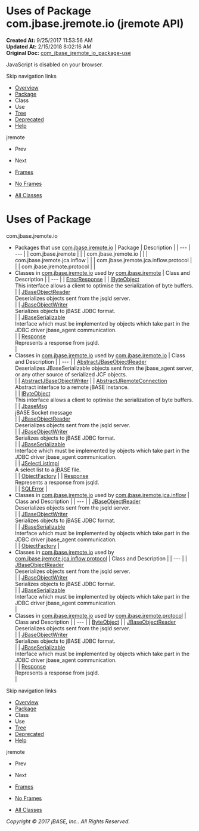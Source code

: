# Uses of Package com.jbase.jremote.io (jremote   API)

**Created At:** 9/25/2017 11:53:56 AM  
**Updated At:** 2/15/2018 8:02:16 AM  
**Original Doc:** [com_jbase_jremote_io_package-use](https://docs.jbase.com/39250-io/com_jbase_jremote_io_package-use)  

<!--<br>    try {<br>        if (location.href.indexOf('is-external=true') == -1) {<br>            parent.document.title="Uses of Package com.jbase.jremote.io (jremote   API)";<br>        }<br>    }<br>    catch(err) {<br>    }<br>//-->
JavaScript is disabled on your browser.

Skip navigation links

- [Overview](../../../../overview-summary.html)
- [Package](./../com.jbase.jremote.io-%28jremote---api%29)
- Class
- Use
- [Tree](./../com.jbase.jremote.io-class-hierarchy-%28jremote---api%29)
- [Deprecated](../../../../deprecated-list.html)
- [Help](../../../../help-doc.html)


jremote <br>

- Prev
- Next


- [Frames](./.)
- [No Frames](./.)


- [All Classes](../../../../allclasses-noframe.html)


<!--<br>  allClassesLink = document.getElementById("allclasses\_navbar\_top");<br>  if(window==top) {<br>    allClassesLink.style.display = "block";<br>  }<br>  else {<br>    allClassesLink.style.display = "none";<br>  }<br>  //-->

# Uses of Package
com.jbase.jremote.io

- Packages that use [com.jbase.jremote.io](./../com.jbase.jremote.io-%28jremote---api%29) | Package | Description |
| --- | --- |
| com.jbase.jremote |   |
| com.jbase.jremote.io |   |
| com.jbase.jremote.jca.inflow |   |
| com.jbase.jremote.jca.inflow.protocol |   |
| com.jbase.jremote.protocol |   |
- Classes in [com.jbase.jremote.io](./../com.jbase.jremote.io-%28jremote---api%29) used by [com.jbase.jremote](./../com.jbase.jremote.io-%28jremote---api%29) | Class and Description |
| --- |
| [ErrorResponse](../../../../com/jbase/jremote/io/class-use/ErrorResponse.html#com.jbase.jremote)  |
| [IByteObject](../../../../com/jbase/jremote/io/class-use/IByteObject.html#com.jbase.jremote)<br>This interface allows a client to optimise the serialization of byte buffers.<br> |
| [JBaseObjectReader](../../../../com/jbase/jremote/io/class-use/JBaseObjectReader.html#com.jbase.jremote)<br>Deserializes objects sent from the jsqld server.<br> |
| [JBaseObjectWriter](../../../../com/jbase/jremote/io/class-use/JBaseObjectWriter.html#com.jbase.jremote)<br>Serializes objects to jBASE JDBC format.<br> |
| [JBaseSerializable](../../../../com/jbase/jremote/io/class-use/JBaseSerializable.html#com.jbase.jremote)<br>Interface which must be implemented by objects which take part in the<br> JDBC driver  jbase\_agent communication.<br> |
| [Response](../../../../com/jbase/jremote/io/class-use/Response.html#com.jbase.jremote)<br>Represents a response from jsqld.<br> |
- Classes in [com.jbase.jremote.io](./../com.jbase.jremote.io-%28jremote---api%29) used by [com.jbase.jremote.io](./../com.jbase.jremote.io-%28jremote---api%29) | Class and Description |
| --- |
| [AbstractJBaseObjectReader](../../../../com/jbase/jremote/io/class-use/AbstractJBaseObjectReader.html#com.jbase.jremote.io)<br>Deserializes JBaseSerializable objects sent from the jbase\_agent server,<br> or any other source of serialized JCF objects.<br> |
| [AbstractJBaseObjectWriter](../../../../com/jbase/jremote/io/class-use/AbstractJBaseObjectWriter.html#com.jbase.jremote.io)  |
| [AbstractJRemoteConnection](../../../../com/jbase/jremote/io/class-use/AbstractJRemoteConnection.html#com.jbase.jremote.io)<br>Abstract interface to a remote jBASE instance.<br> |
| [IByteObject](../../../../com/jbase/jremote/io/class-use/IByteObject.html#com.jbase.jremote.io)<br>This interface allows a client to optimise the serialization of byte buffers.<br> |
| [JbaseMsg](../../../../com/jbase/jremote/io/class-use/JbaseMsg.html#com.jbase.jremote.io)<br>jBASE Socket message<br> |
| [JBaseObjectReader](../../../../com/jbase/jremote/io/class-use/JBaseObjectReader.html#com.jbase.jremote.io)<br>Deserializes objects sent from the jsqld server.<br> |
| [JBaseObjectWriter](../../../../com/jbase/jremote/io/class-use/JBaseObjectWriter.html#com.jbase.jremote.io)<br>Serializes objects to jBASE JDBC format.<br> |
| [JBaseSerializable](../../../../com/jbase/jremote/io/class-use/JBaseSerializable.html#com.jbase.jremote.io)<br>Interface which must be implemented by objects which take part in the<br> JDBC driver  jbase\_agent communication.<br> |
| [JSelectListImpl](../../../../com/jbase/jremote/io/class-use/JSelectListImpl.html#com.jbase.jremote.io)<br>A select list to a jBASE file.<br> |
| [ObjectFactory](../../../../com/jbase/jremote/io/class-use/ObjectFactory.html#com.jbase.jremote.io)  |
| [Response](../../../../com/jbase/jremote/io/class-use/Response.html#com.jbase.jremote.io)<br>Represents a response from jsqld.<br> |
| [SQLError](../../../../com/jbase/jremote/io/class-use/SQLError.html#com.jbase.jremote.io)  |
- Classes in [com.jbase.jremote.io](./../com.jbase.jremote.io-%28jremote---api%29) used by [com.jbase.jremote.jca.inflow](./../com.jbase.jremote.io-%28jremote---api%29) | Class and Description |
| --- |
| [JBaseObjectReader](../../../../com/jbase/jremote/io/class-use/JBaseObjectReader.html#com.jbase.jremote.jca.inflow)<br>Deserializes objects sent from the jsqld server.<br> |
| [JBaseObjectWriter](../../../../com/jbase/jremote/io/class-use/JBaseObjectWriter.html#com.jbase.jremote.jca.inflow)<br>Serializes objects to jBASE JDBC format.<br> |
| [JBaseSerializable](../../../../com/jbase/jremote/io/class-use/JBaseSerializable.html#com.jbase.jremote.jca.inflow)<br>Interface which must be implemented by objects which take part in the<br> JDBC driver  jbase\_agent communication.<br> |
| [ObjectFactory](../../../../com/jbase/jremote/io/class-use/ObjectFactory.html#com.jbase.jremote.jca.inflow)  |
- Classes in [com.jbase.jremote.io](./../com.jbase.jremote.io-%28jremote---api%29) used by [com.jbase.jremote.jca.inflow.protocol](./../com.jbase.jremote.io-%28jremote---api%29) | Class and Description |
| --- |
| [JBaseObjectReader](../../../../com/jbase/jremote/io/class-use/JBaseObjectReader.html#com.jbase.jremote.jca.inflow.protocol)<br>Deserializes objects sent from the jsqld server.<br> |
| [JBaseObjectWriter](../../../../com/jbase/jremote/io/class-use/JBaseObjectWriter.html#com.jbase.jremote.jca.inflow.protocol)<br>Serializes objects to jBASE JDBC format.<br> |
| [JBaseSerializable](../../../../com/jbase/jremote/io/class-use/JBaseSerializable.html#com.jbase.jremote.jca.inflow.protocol)<br>Interface which must be implemented by objects which take part in the<br> JDBC driver  jbase\_agent communication.<br> |
- Classes in [com.jbase.jremote.io](./../com.jbase.jremote.io-%28jremote---api%29) used by [com.jbase.jremote.protocol](./../com.jbase.jremote.io-%28jremote---api%29) | Class and Description |
| --- |
| [ByteObject](../../../../com/jbase/jremote/io/class-use/ByteObject.html#com.jbase.jremote.protocol)  |
| [JBaseObjectReader](../../../../com/jbase/jremote/io/class-use/JBaseObjectReader.html#com.jbase.jremote.protocol)<br>Deserializes objects sent from the jsqld server.<br> |
| [JBaseObjectWriter](../../../../com/jbase/jremote/io/class-use/JBaseObjectWriter.html#com.jbase.jremote.protocol)<br>Serializes objects to jBASE JDBC format.<br> |
| [JBaseSerializable](../../../../com/jbase/jremote/io/class-use/JBaseSerializable.html#com.jbase.jremote.protocol)<br>Interface which must be implemented by objects which take part in the<br> JDBC driver  jbase\_agent communication.<br> |
| [Response](../../../../com/jbase/jremote/io/class-use/Response.html#com.jbase.jremote.protocol)<br>Represents a response from jsqld.<br> |

Skip navigation links

- [Overview](../../../../overview-summary.html)
- [Package](./../com.jbase.jremote.io-%28jremote---api%29)
- Class
- Use
- [Tree](./../com.jbase.jremote.io-class-hierarchy-%28jremote---api%29)
- [Deprecated](../../../../deprecated-list.html)
- [Help](../../../../help-doc.html)


jremote <br>

- Prev
- Next


- [Frames](./.)
- [No Frames](./.)


- [All Classes](../../../../allclasses-noframe.html)


<!--<br>  allClassesLink = document.getElementById("allclasses\_navbar\_bottom");<br>  if(window==top) {<br>    allClassesLink.style.display = "block";<br>  }<br>  else {<br>    allClassesLink.style.display = "none";<br>  }<br>  //-->

*Copyright © 2017 jBASE, Inc.. All Rights Reserved.*
